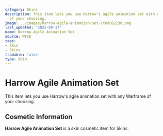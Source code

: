 ```yaml
---
category: Skins
description: This item lets you use Harrow's agile animation set with any Warframe
  of your choosing.
image: ../images/harrow-agile-animation-set-cc6d86223d.png
last_updated: '2025-09-17'
name: Harrow Agile Animation Set
source: WFCD
tags:
- Skin
- Skins
tradable: false
type: Skin
---
```


# Harrow Agile Animation Set

This item lets you use Harrow's agile animation set with any Warframe of your choosing.

## Cosmetic Information

**Harrow Agile Animation Set** is a skin cosmetic item for Skins.

